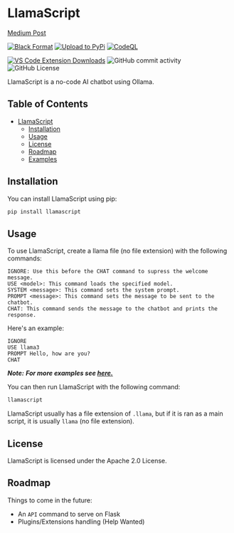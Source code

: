 # LlamaScript

[Medium Post](https://medium.com/@wolfthedev/llamascript-simple-ai-builder-74442dc9b090)

[![Black Format](https://github.com/Project-Llama/llamascript/actions/workflows/format.yml/badge.svg)](https://github.com/WolfTheDeveloper/llamascript/actions/workflows/format.yml)
[![Upload to PyPi](https://github.com/Project-Llama/llamascript/actions/workflows/python-publish.yml/badge.svg)](https://github.com/WolfTheDeveloper/llamascript/actions/workflows/python-publish.yml)
[![CodeQL](https://github.com/Project-Llama/llamascript/actions/workflows/github-code-scanning/codeql/badge.svg)](https://github.com/WolfTheDeveloper/llamascript/actions/workflows/github-code-scanning/codeql)

[![VS Code Extension Downloads](https://img.shields.io/visual-studio-marketplace/d/WolfTheDev.llamascript?label=VS-Code%20Downloads)](https://marketplace.visualstudio.com/items?itemName=WolfTheDev.llamascript)
![GitHub commit activity](https://img.shields.io/github/commit-activity/w/Project-Llama/llamascript?label=Commits)
![GitHub License](https://img.shields.io/github/license/Project-Llama/llamascript?label=License)

LlamaScript is a no-code AI chatbot using Ollama.

## Table of Contents
- [LlamaScript](#llamascript)
  - [Installation](#installation)
  - [Usage](#usage)
  - [License](#license)
  - [Roadmap](#roadmap)
  - [Examples](examples/)

## Installation

You can install LlamaScript using pip:

```bash
pip install llamascript
```

## Usage
To use LlamaScript, create a llama file (no file extension) with the following commands:

```llamascript
IGNORE: Use this before the CHAT command to supress the welcome message.
USE <model>: This command loads the specified model.
SYSTEM <message>: This command sets the system prompt.
PROMPT <message>: This command sets the message to be sent to the chatbot.
CHAT: This command sends the message to the chatbot and prints the response.
```

Here's an example:

```llamascript
IGNORE
USE llama3
PROMPT Hello, how are you?
CHAT
```

***Note:*** ***For more examples see [here.](examples/)***

You can then run LlamaScript with the following command:

```bash
llamascript
```

LlamaScript usually has a file extension of `.llama`, but if it is ran as a main script, it is usually `llama` (no file extension).

## License
LlamaScript is licensed under the Apache 2.0 License.

## Roadmap
Things to come in the future:

- An `API` command to serve on Flask
- Plugins/Extensions handling (Help Wanted)

